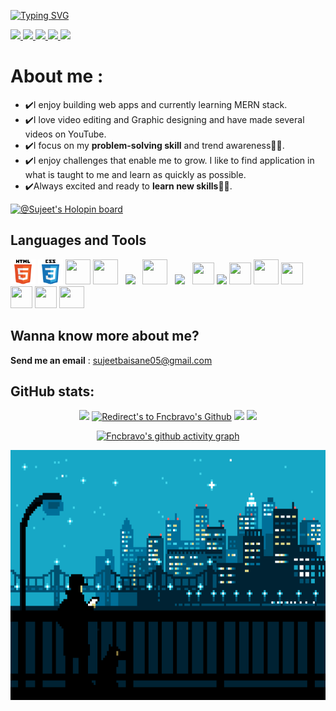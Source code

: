 

[![Typing SVG](https://readme-typing-svg.demolab.com?font=Fira+Code&pause=1000&random=false&width=435&lines=%3C+Hello+World%2C+Sujeet+here!%2F%3E)](https://git.io/typing-svg)

<a href="https://leetcode.com/fncbravo/">
  <img src="https://img.shields.io/badge/Leetcode-orange?style=for-the-badge&logo=leetcode&logoColor=black"/>
</a>
<a href="https://in.linkedin.com/in/sujeet-baisane-296b16220">
  <img src="https://img.shields.io/badge/LinkedIn-0077B5?style=for-the-badge&logo=linkedin&logoColor=white"/> 
 </a> 
<a href="mailto:sujeetbaisane05@gmail.com">
  <img src="https://img.shields.io/badge/Gmail-D14836?style=for-the-badge&logo=gmail&logoColor=white"/>
</a>
<a href="https://twitter.com/Sujeetstwt">
  <img src="https://img.shields.io/badge/Twitter-1DA1F2?style=for-the-badge&logo=twitter&logoColor=white"/>
</a>

<a href="https://www.instagram.com/_noonecarress/">
  <img src="https://img.shields.io/badge/Instagram-E4405F?style=for-the-badge&logo=instagram&logoColor=white"/>
</a>


# **About me** :

- ✔️I enjoy building web apps and currently learning MERN stack.
- ✔️I love video editing and Graphic designing and have made several videos on YouTube.
- ✔️I focus on my **problem-solving skill** and trend awareness🕵️‍♀️.
- ✔️I enjoy challenges that enable me to grow. I like to find application in what is taught to me and learn as quickly as possible.
- ✔️Always excited and ready to **learn new skills👨‍🎓**.
  
[![@Sujeet's Holopin board](https://holopin.me/fncbravo)](https://holopin.io/@fncbravo)

## **Languages and Tools**<!-- https://github.com/Ileriayo/markdown-badges -->
<p>

<img src="https://raw.githubusercontent.com/devicons/devicon/master/icons/html5/html5-original-wordmark.svg" width="40px" height="40px">

<img src="https://raw.githubusercontent.com/devicons/devicon/master/icons/css3/css3-original-wordmark.svg" width="40px" height="40px">

<img src ="https://cdn.jsdelivr.net/gh/devicons/devicon/icons/java/java-original-wordmark.svg" width="40px" height="40px" >

<img src ="https://cdn.jsdelivr.net/gh/devicons/devicon/icons/python/python-original-wordmark.svg" width="40px" height="40px">
 &nbsp
<img src="https://cdn.jsdelivr.net/gh/devicons/devicon/icons/javascript/javascript-original.svg" width=40px heigth=50px > &nbsp 

<img src ="https://cdn.jsdelivr.net/gh/devicons/devicon/icons/git/git-plain.svg" width="40px" height="40px"> 
&nbsp

<img src="https://cdn.jsdelivr.net/gh/devicons/devicon@latest/icons/mongodb/mongodb-original.svg" widht="40px" height="40px">
&nbsp

<img src ="https://cdn.jsdelivr.net/gh/devicons/devicon/icons/vscode/vscode-original-wordmark.svg" width="35px" height="35px">

<img src="https://cdn.jsdelivr.net/gh/devicons/devicon@latest/icons/nodejs/nodejs-plain-wordmark.svg" withd="40px" height="40px">

<img src="https://cdn.jsdelivr.net/gh/devicons/devicon@latest/icons/react/react-original-wordmark.svg" width="35px" height="35px">

<img src="https://cdn.jsdelivr.net/gh/devicons/devicon@latest/icons/linux/linux-original.svg" width="40px" height="40px">

<img src="https://cdn.jsdelivr.net/gh/devicons/devicon@latest/icons/notion/notion-original.svg" width="35px" height="35px">

<img src="https://cdn.jsdelivr.net/gh/devicons/devicon@latest/icons/postman/postman-original.svg" width="35px" height="35px">

<img src="https://cdn.jsdelivr.net/gh/devicons/devicon@latest/icons/typescript/typescript-original.svg" width="35px" height="35px">

<img src="https://cdn.jsdelivr.net/gh/devicons/devicon@latest/icons/premierepro/premierepro-original.svg" width="40px" height="35px">

</p>

## **Wanna know more about me?** 
**Send me an email** : sujeetbaisane05@gmail.com

## **GitHub stats:**
<!-- https://github.com/ryo-ma/github-profile-trophy -->

<!-- The cards -->

<p align="center">

<a href="https://github.com/Fncbravo" title="Redirect's to Fncbravo's Github">
<img width="46%" src="https://github-readme-stats.vercel.app/api?username=Fncbravo&show_icons=true&theme=dark&count_private=true&text_color=d3d3d3&icon_color=00E6FE&title_color=00E6FE" /></a>
  
<a href="https://github.com/Fncbravo">
<img width= "49%" title="Redirect's to Fncbravo's Github" src="https://github-readme-streak-stats.herokuapp.com/?user=Fncbravo&theme=dark&theme=black-ice&stroke=0000" /></a>

<a href ="https://github.com/Fncbravo" title="Redirect's to Fncbravo's Github">
<img width="39%" src="https://github-readme-stats.vercel.app/api/top-langs/?username=Fncbravo&layout=compact&theme=dark&langs_count=6&count_private=false&text_color=d3d3d3&title_color=00E6FE"/></a>

<a href="https://leetcode.com/Serrioton" title="Redirects to github page">
<img width="53%" src="https://leetcard.jacoblin.cool/Serrioton" /></a>

</p>
<!-- <details>
<summary> <bold>CLICK TO WATCH CONTRIBUTION GRAPH </bold> </summary>

</details> -->

<div align =center>

[![Fncbravo's github activity graph](https://github-readme-activity-graph.vercel.app/graph?username=Fncbravo&custom_title=Fncbravo's%20Activity&hide_border=true&theme=react-dark)](https://github.com/Fncbravo/github-readme-activity-graph)

</div>
<img src="https://github.com/Fncbravo/Fncbravo/blob/main/Some%20very%20relaxing%20gifs%20I%20thought%20you'd%20enjoy%20(1).gif" width= "100%" height="400px">
